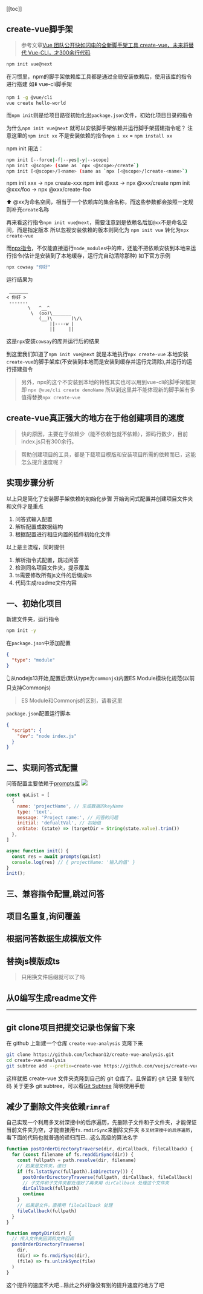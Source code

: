 [[toc]]

## create-vue脚手架
> 参考文章[Vue 团队公开快如闪电的全新脚手架工具 create-vue，未来将替代 Vue-CLI，才300余行代码](https://juejin.cn/post/7018344866811740173)


```bash
npm init vue@next
```

在习惯里，npm的脚手架依赖库工具都是通过全局安装依赖后，使用该库的指令进行搭建
如⬇️ vue-cli脚手架
```bash
npm i -g @vue/cli
vue create hello-world
```

而`npm init`则是给项目路径初始化出`package.json`文件，初始化项目目录的指令

为什么`npm init vue@next` 就可以安装脚手架依赖并运行脚手架搭建指令呢？
注意这里的`npm init xx` 不是安装依赖的指令`npm i xx` = `npm install xx`

npm init 用法：
```bash
npm init [--force|-f|--yes|-y|--scope]
npm init <@scope> (same as `npx <@scope>/create`)
npm init [<@scope>/]<name> (same as `npx [<@scope>/]create-<name>`)
```

npm init xxx -> npx create-xxx
npm init @xxx -> npx @xxx/create
npm init @xxx/foo -> npx @xxx/create-foo

⬆️ @xx为命名空间，相当于一个依赖库的集合名称，而这些参数都会按照一定规则补充`create`名称

再来看这行指令`npm init vue@next`，需要注意到是依赖名后加`@xx`不是命名空间，而是指定版本
所以忽视安装依赖的版本则简化为 `npm init vue`
转化为`npx create-vue`

而[npx指令](http://nodejs.cn/learn/the-npx-nodejs-package-runner)，不仅能直接运行`node_modules`中的库，还能不把依赖安装到本地来运行指令(估计是安装到了本地缓存，运行完自动清除那种)
如下官方示例
```bash
npx cowsay "你好"
```
运行结果为
```
 _______
< 你好 >
 -------
        \   ^__^
         \  (oo)\_______
            (__)\       )\/\
                ||----w |
                ||     ||
```
这是`npx`安装`cowsay`的库并运行后的结果

到这里我们知道了`npm init vue@next`
就是本地执行`npx create-vue`
本地安装`create-vue`的脚手架库(不安装到本地而是安装到缓存并运行完清除),并运行的运行搭建指令

> 另外，npx的这个不安装到本地的特性其实也可以用到vue-cli的脚手架框架
> 即 `npx @vue/cli create demoName`
> 所以到这里并不能体现新的脚手架有多值得替换`npx create-vue`

## create-vue真正强大的地方在于他创建项目的速度
> 快的原因，主要在于依赖少（能不依赖包就不依赖），源码行数少，目前index.js只有300余行。

> 帮助创建项目的工具，都是下载项目模版和安装项目所需的依赖而已，这能怎么提升速度呢？


## 实现步骤分析
以上只是简化了安装脚手架依赖的初始化步骤
开始询问式配置并创建项目文件夹和文件才是重点

1. 问答式输入配置
2. 解析配置成数据结构
3. 根据配置进行相应内置的插件初始化文件

以上是主流程，同时提供
1. 解析指令式配置，跳过问答
2. 检测同名项目文件夹，提示覆盖
3. ts需要修改所有js文件的后缀成ts
4. 代码生成readme文件内容

## 一、初始化项目
新建文件夹，运行指令
```bash
npm init -y
```
在`package.json`中添加配置
```json
{
  "type": "module"
}
```
👆从nodejs13开始,配置后(默认type为`commonjs`)内置ES Module模块化规范(以前只支持Commonjs)
> ES Module和Commonjs的区别，请看这里

`package.json`配置运行脚本
```json
{
  "script": {
    "dev": "node index.js"
  }
}
```
## 二、实现问答式配置
问答配置主要依赖于[prompts库](https://github.com/terkelg/prompts#readme)
![](https://kingan-md-img.oss-cn-guangzhou.aliyuncs.com/blog/prompts介绍.jpg)

```js
const qaList = [
  {
    name: 'projectName', // 生成数据的keyName
    type: 'text',
    message: 'Project name:', // 问答的问题
    initial: 'defualtVal', // 初始值
    onState: (state) => (targetDir = String(state.value).trim())
  },
]

async function init() {
  const res = await prompts(qaList)
  console.log(res) // { projectName: '输入的值' }
}
init();
```
## 三、兼容指令配置,跳过问答

## 项目名重复,询问覆盖

## 根据问答数据生成模版文件
## 替换js模版成ts
> 只用换文件后缀就可以了吗

## 从0编写生成readme文件


---

## git clone项目把提交记录也保留下来

在 github 上新建一个仓库 `create-vue-analysis` 克隆下来
```bash
git clone https://github.com/lxchuan12/create-vue-analysis.git
cd create-vue-analysis
git subtree add --prefix=create-vue https://github.com/vuejs/create-vue.git main
```
这样就把 create-vue 文件夹克隆到自己的 git 仓库了。且保留的 git 记录
复制代码
关于更多 git subtree，可以看[Git Subtree](https://segmentfault.com/a/1190000003969060) 简明使用手册

## 减少了删除文件夹依赖`rimraf`
自己实现一个利用多叉树深搜中的后序遍历，先删除子文件和子文件夹，才能保证当前文件夹为空，才能直接用`fs.rmdirSync`来删除文件夹
`多叉树深搜中的后序遍历`，看下面的代码也就普通的递归而已...这么高级的算法名字
```js
function postOrderDirectoryTraverse(dir, dirCallback, fileCallback) {
  for (const filename of fs.readdirSync(dir)) {
    const fullpath = path.resolve(dir, filename)
    // 如果是文件夹，递归
    if (fs.lstatSync(fullpath).isDirectory()) {
      postOrderDirectoryTraverse(fullpath, dirCallback, fileCallback)
      // 子文件和子文件夹都处理好了再来用 dirCallback 处理这个文件夹
      dirCallback(fullpath)
      continue
    }
    // 如果是文件，直接用 fileCallback 处理
    fileCallback(fullpath)
  }
}

function emptyDir(dir) {
  // 传入文件夹回调和文件回调
  postOrderDirectoryTraverse(
    dir,
    (dir) => fs.rmdirSync(dir),
    (file) => fs.unlinkSync(file)
  )
}
```

这个提升的速度不大吧...除此之外好像没有别的提升速度的地方了吧


